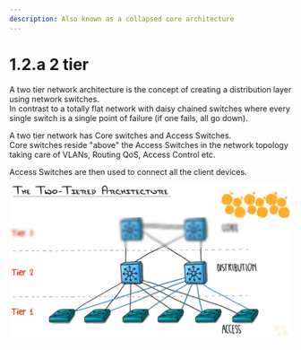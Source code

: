 ```yaml
---
description: Also known as a collapsed core architecture
---
```


# 1.2.a 2 tier

A two tier network architecture is the concept of creating a distribution layer using network switches.  
In contrast to a totally flat network with daisy chained switches where every single switch is a single point of failure \(if one fails, all go down\). 

A two tier network has Core switches and Access Switches.  
Core switches reside "above" the Access Switches in the network topology taking care of VLANs, Routing QoS, Access Control etc.

Access Switches are then used to connect all the client devices.

![](../../.gitbook/assets/image%20%2811%29.png)


